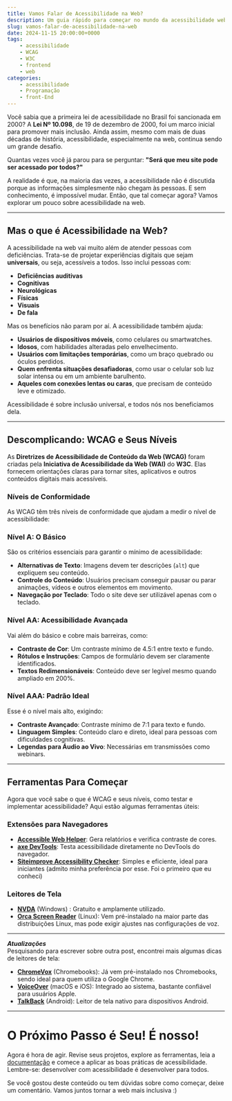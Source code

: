 ```yaml
---
title: Vamos Falar de Acessibilidade na Web?
description: Um guia rápido para começar no mundo da acessibilidade web
slug: vamos-falar-de-acessibilidade-na-web
date: 2024-11-15 20:00:00+0000
tags: 
    - acessibilidade
    - WCAG
    - W3C
    - frontend
    - web
categories:
    - acessibilidade
    - Programação
    - front-End
---
```



Você sabia que a primeira lei de acessibilidade no Brasil foi sancionada em 2000? A **Lei Nº 10.098**, de 19 de dezembro de 2000, foi um marco inicial para promover mais inclusão. Ainda assim, mesmo com mais de duas décadas de história, acessibilidade, especialmente na web, continua sendo um grande desafio.

Quantas vezes você já parou para se perguntar: **"Será que meu site pode ser acessado por todos?"**  

A realidade é que, na maioria das vezes, a acessibilidade não é discutida porque as informações simplesmente não chegam às pessoas. E sem conhecimento, é impossível mudar. Então, que tal começar agora? Vamos explorar um pouco sobre acessibilidade na web.

---

## Mas o que é Acessibilidade na Web?

A acessibilidade na web vai muito além de atender pessoas com deficiências. Trata-se de projetar experiências digitais que sejam **universais**, ou seja, acessíveis a todos. Isso inclui pessoas com:

- **Deficiências auditivas**  
- **Cognitivas**  
- **Neurológicas**  
- **Físicas**  
- **Visuais**  
- **De fala**  

Mas os benefícios não param por aí. A acessibilidade também ajuda:

- **Usuários de dispositivos móveis**, como celulares ou smartwatches.  
- **Idosos**, com habilidades alteradas pelo envelhecimento.  
- **Usuários com limitações temporárias**, como um braço quebrado ou óculos perdidos.  
- **Quem enfrenta situações desafiadoras**, como usar o celular sob luz solar intensa ou em um ambiente barulhento.  
- **Aqueles com conexões lentas ou caras**, que precisam de conteúdo leve e otimizado.  

Acessibilidade é sobre inclusão universal, e todos nós nos beneficiamos dela.

---

## Descomplicando: WCAG e Seus Níveis

As **Diretrizes de Acessibilidade de Conteúdo da Web (WCAG)** foram criadas pela **Iniciativa de Acessibilidade da Web (WAI)** do **W3C**. Elas fornecem orientações claras para tornar sites, aplicativos e outros conteúdos digitais mais acessíveis.  

### Níveis de Conformidade

As WCAG têm três níveis de conformidade que ajudam a medir o nível de acessibilidade:

### **Nível A**: O Básico  
São os critérios essenciais para garantir o mínimo de acessibilidade:  
- **Alternativas de Texto**: Imagens devem ter descrições (`alt`) que expliquem seu conteúdo.  
- **Controle do Conteúdo**: Usuários precisam conseguir pausar ou parar animações, vídeos e outros elementos em movimento.  
- **Navegação por Teclado**: Todo o site deve ser utilizável apenas com o teclado.  

### **Nível AA**: Acessibilidade Avançada  
Vai além do básico e cobre mais barreiras, como:  
- **Contraste de Cor**: Um contraste mínimo de 4.5:1 entre texto e fundo.  
- **Rótulos e Instruções**: Campos de formulário devem ser claramente identificados.  
- **Textos Redimensionáveis**: Conteúdo deve ser legível mesmo quando ampliado em 200%.  

### **Nível AAA**: Padrão Ideal  
Esse é o nível mais alto, exigindo:  
- **Contraste Avançado**: Contraste mínimo de 7:1 para texto e fundo.  
- **Linguagem Simples**: Conteúdo claro e direto, ideal para pessoas com dificuldades cognitivas.  
- **Legendas para Áudio ao Vivo**: Necessárias em transmissões como webinars.  

---

## Ferramentas Para Começar

Agora que você sabe o que é WCAG e seus níveis, como testar e implementar acessibilidade? Aqui estão algumas ferramentas úteis:

### **Extensões para Navegadores**  
- **[Accessible Web Helper](https://chromewebstore.google.com/detail/accessible-web-helper/gdnpkbipbholkoaggmlblpbmgemddbgb)**: Gera relatórios e verifica contraste de cores.  
- **[axe DevTools](https://chromewebstore.google.com/detail/axe-devtools-web-accessib/lhdoppojpmngadmnindnejefpokejbdd)**: Testa acessibilidade diretamente no DevTools do navegador.  
- **[Siteimprove Accessibility Checker](https://chromewebstore.google.com/detail/siteimprove-accessibility/djcglbmbegflehmbfleechkjhmedcopn)**: Simples e eficiente, ideal para iniciantes (admito minha preferência por esse. Foi o primeiro que eu conheci)

### **Leitores de Tela**  
- **[NVDA](https://www.nvaccess.org/download/)** (Windows) : Gratuito e amplamente utilizado.  
- **[Orca Screen Reader](https://help.gnome.org/users/orca/stable/index.html.en)** (Linux): Vem pré-instalado na maior parte das distribuições Linux, mas pode exigir ajustes nas configurações de voz.  

---

**_Atualizações_**  
Pesquisando para escrever sobre outra post, encontrei mais algumas dicas de leitores de tela:
- **[ChromeVox](https://support.google.com/chromebook/answer/7031755)** (Chromebooks): Já vem pré-instalado nos Chromebooks, sendo ideal para quem utiliza o Google Chrome.
- **[VoiceOver](https://www.apple.com/accessibility/vision/)** (macOS e iOS):  Integrado ao sistema, bastante confiável para usuários Apple.
- **[TalkBack](https://play.google.com/store/apps/details?id=com.google.android.marvin.talkback)** (Android):  Leitor de tela nativo para dispositivos Android.

---

# O Próximo Passo é Seu! É nosso!

Agora é hora de agir. Revise seus projetos, explore as ferramentas, leia a [documentação](https://www.w3.org/TR/WCAG21/) e comece a aplicar as boas práticas de acessibilidade. Lembre-se: desenvolver com acessibilidade é desenvolver para todos.  

Se você gostou deste conteúdo ou tem dúvidas sobre como começar, deixe um comentário. Vamos juntos tornar a web mais inclusiva :) 

